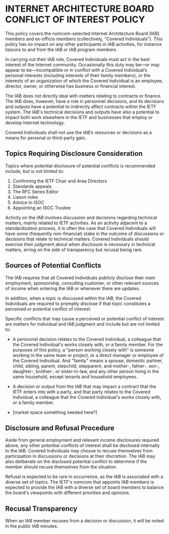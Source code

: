 # INTERNET ARCHITECTURE BOARD CONFLICT OF INTEREST POLICY

This policy covers the nomcom-selected Internet Architecture Board (IAB) members and ex-officio members (collectively, “Covered Individuals”). This policy has no impact on any other participants in IAB activities, for instance liaisons to and from the IAB or IAB program members.

In carrying out their IAB role, Covered Individuals must act in the best interest of the Internet community. Occasionally this duty may be—or may appear to be—incompatible or in conflict with a Covered Individual’s personal interests (including interests of their family members), or the interests of an organization of which the Covered Individual is an employee, director, owner, or otherwise has business or financial interest.

The IAB does not directly deal with matters relating to contracts or finance. The IAB does, however, have a role in personnel decisions, and its decisions and outputs have a potential to indirectly affect contracts within the IETF system. The IAB's technical decisions and outputs have also a potential to impact both work elsewhere in the IETF and businesses that employ or develop Internet technology.

Covered Individuals shall not use the IAB’s resources or decisions as a means for personal or third-party gain.

## Topics Requiring Disclosure Consideration

Topics where potential disclosure of potential conflicts is recommended include, but is not limited to:

1. Confirming the IETF Chair and Area Directors
2. Standards appeals
3. The RFC Series Editor
4. Liason roles
5. Advice to ISOC
6. Appointing an ISOC Trustee

Activity on the IAB involves discussion and decisions regarding technical matters, mainly related to IETF activities. As an activity adjacent to a standardization process, it is often the case that Covered Individuals will have some (frequently non-financial) stake in the outcome of discussions or decisions that relate to technical matters.  Covered Individuals should exercise their judgment about when disclosure is necessary in technical matters, erring on the side of transparency but recusal being rare.

## Sources of Potential Conflicts

The IAB requires that all Covered Individuals publicly disclose their main employment, sponsorship, consulting customer, or other relevant sources of income when entering the IAB or whenever there are updates.

In addition, when a topic is discussed within the IAB, the Covered Individuals are required to promptly disclose if that topic constitutes a perceived or potential conflict of interest.

Specific conflicts that may cause a perceived or potential conflict of interest are matters for individual and IAB judgment and include but are not limited to:

* A personnel decision relates to the Covered Individual, a colleague that the Covered Individual's works closely with, or a family member. For the purposes of this policy, a "person working closely with" is someone working in the same team or project, or a direct manager or employee of the Covered Individual. And "family" means a spouse, domestic partner, child, sibling, parent, stepchild, stepparent, and mother-, father-, son-, daughter-, brother-, or sister-in-law, and any other person living in the same household, except tenants and household employees.

* A decision or output from the IAB that may impact a contract that the IETF enters into with a party, and that party relates to the Covered Individual, a colleague that the Covered Individual's works closely with, or a family member.

* [market space something needed here?]

## Disclosure and Refusal Procedure

Aside from general employment and relevant income disclosures required above, any other potential conflicts of interest shall be disclosed internally to the IAB.  Covered Individuals may choose to recuse themselves from participation in discussions or decisions at their discretion.  The IAB may also deliberate on the disclosed potential conflict to determine if the member should recuse themselves from the situation.

Refusal is expected to be rare in occurrence, as the IAB is associated with a diverse set of topics.  The IETF's nomcom that appoints IAB members is expected to provide the IAB with a diverse set of board members to balance the board's viewpoints with different priorities and opinions.

## Recusal Transparency

When an IAB member recuses from a decision or discussion, it will be noted in the public IAB minutes.

